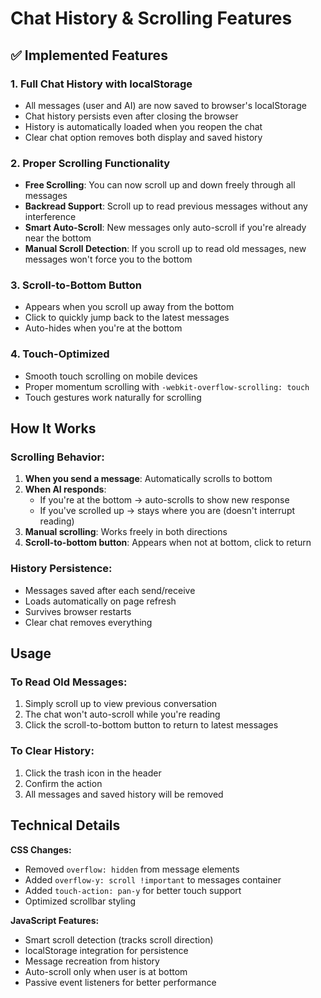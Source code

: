 # Chat History & Scrolling Features

## ✅ Implemented Features

### 1. **Full Chat History with localStorage**
- All messages (user and AI) are now saved to browser's localStorage
- Chat history persists even after closing the browser
- History is automatically loaded when you reopen the chat
- Clear chat option removes both display and saved history

### 2. **Proper Scrolling Functionality**
- **Free Scrolling**: You can now scroll up and down freely through all messages
- **Backread Support**: Scroll up to read previous messages without any interference
- **Smart Auto-Scroll**: New messages only auto-scroll if you're already near the bottom
- **Manual Scroll Detection**: If you scroll up to read old messages, new messages won't force you to the bottom

### 3. **Scroll-to-Bottom Button**
- Appears when you scroll up away from the bottom
- Click to quickly jump back to the latest messages
- Auto-hides when you're at the bottom

### 4. **Touch-Optimized**
- Smooth touch scrolling on mobile devices
- Proper momentum scrolling with `-webkit-overflow-scrolling: touch`
- Touch gestures work naturally for scrolling

## How It Works

### Scrolling Behavior:
1. **When you send a message**: Automatically scrolls to bottom
2. **When AI responds**: 
   - If you're at the bottom → auto-scrolls to show new response
   - If you've scrolled up → stays where you are (doesn't interrupt reading)
3. **Manual scrolling**: Works freely in both directions
4. **Scroll-to-bottom button**: Appears when not at bottom, click to return

### History Persistence:
- Messages saved after each send/receive
- Loads automatically on page refresh
- Survives browser restarts
- Clear chat removes everything

## Usage

### To Read Old Messages:
1. Simply scroll up to view previous conversation
2. The chat won't auto-scroll while you're reading
3. Click the scroll-to-bottom button to return to latest messages

### To Clear History:
1. Click the trash icon in the header
2. Confirm the action
3. All messages and saved history will be removed

## Technical Details

**CSS Changes:**
- Removed `overflow: hidden` from message elements
- Added `overflow-y: scroll !important` to messages container
- Added `touch-action: pan-y` for better touch support
- Optimized scrollbar styling

**JavaScript Features:**
- Smart scroll detection (tracks scroll direction)
- localStorage integration for persistence
- Message recreation from history
- Auto-scroll only when user is at bottom
- Passive event listeners for better performance
